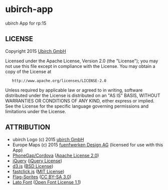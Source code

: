 # ubirch-app
ubirch App for rp:15

LICENSE
-------

Copyright 2015 [Ubirch GmbH](http://www.ubirch.com)

   Licensed under the Apache License, Version 2.0 (the "License");
   you may not use this file except in compliance with the License.
   You may obtain a copy of the License at

       http://www.apache.org/licenses/LICENSE-2.0

   Unless required by applicable law or agreed to in writing, software
   distributed under the License is distributed on an "AS IS" BASIS,
   WITHOUT WARRANTIES OR CONDITIONS OF ANY KIND, either express or implied.
   See the License for the specific language governing permissions and
   limitations under the License.

ATTRIBUTION
-----------

* ubirch Logo (c) 2015 [ubirch GmbH](http://www.ubirch.com)
* Europe Maps (c) 2015 [fuenfwerken Design AG](http://fuenfwerken.com) (licensed for use with this App)
* [PhoneGap/Cordova](http://phonegap.com/) ([Apache License 2.0](http://phonegap.com/about/license/))
* [jQuery](http://jquery.com) ([jQuery License](jquery.org/license))
* [d3.js](d3js.org) ([BSD License](https://github.com/mbostock/d3/blob/master/LICENSE))
* [fastclick.js](https://github.com/ftlabs/fastclick) ([MIT License](https://github.com/ftlabs/fastclick/blob/master/LICENSE))
* [Flag-Sprites](https://www.flag-sprites.com/de_DE/) ([CC BY-SA 3.0](https://creativecommons.org/licenses/by-sa/3.0/deed.en_US))
* [Lato Font](http://www.latofonts.com/) ([Open Font License 1.1](http://scripts.sil.org/OFL))
